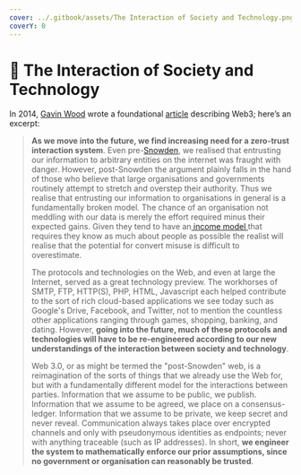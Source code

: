 ```yaml
---
cover: ../.gitbook/assets/The Interaction of Society and Technology.png
coverY: 0
---
```


# 🗽 The Interaction of Society and Technology

In 2014, [Gavin Wood](https://www.coindesk.com/tech/2021/12/08/most-influential-40-gavin-wood/) wrote a foundational [article](http://gavwood.com/dappsweb3.html) describing Web3; here’s an excerpt:

> **As we move into the future, we find increasing need for a zero-trust interaction system**. Even pre-[Snowden](https://www.theguardian.com/world/2013/jun/09/edward-snowden-nsa-whistleblower-surveillance), we realised that entrusting our information to arbitrary entities on the internet was fraught with danger. However, post-Snowden the argument plainly falls in the hand of those who believe that large organisations and governments routinely attempt to stretch and overstep their authority. Thus we realise that entrusting our information to organisations in general is a fundamentally broken model. The chance of an organisation not meddling with our data is merely the effort required minus their expected gains. Given they tend to have an[ income model ](https://en.wikipedia.org/wiki/Surveillance\_capitalism)that requires they know as much about people as possible the realist will realise that the potential for convert misuse is difficult to overestimate.
>
> The protocols and technologies on the Web, and even at large the Internet, served as a great technology preview. The workhorses of SMTP, FTP, HTTP(S), PHP, HTML, Javascript each helped contribute to the sort of rich cloud-based applications we see today such as Google's Drive, Facebook, and Twitter, not to mention the countless other applications ranging through games, shopping, banking, and dating. However, **going into the future, much of these protocols and technologies will have to be re-engineered according to our new understandings of the interaction between society and technology**.
>
> Web 3.0, or as might be termed the "post-Snowden" web, is a reimagination of the sorts of things that we already use the Web for, but with a fundamentally different model for the interactions between parties. Information that we assume to be public, we publish. Information that we assume to be agreed, we place on a consensus-ledger. Information that we assume to be private, we keep secret and never reveal. Communication always takes place over encrypted channels and only with pseudonymous identities as endpoints; never with anything traceable (such as IP addresses). In short, **we engineer the system to mathematically enforce our prior assumptions, since no government or organisation can reasonably be trusted**.
